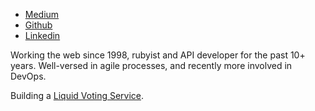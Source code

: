 - [Medium](https://medium.com/@oliver_azevedo_barnes)
- [Github](https://github.com/oliverbarnes)
- [Linkedin](https://www.linkedin.com/in/oliverbarnes/)

Working the web since 1998, rubyist and API developer for the past 10+ years. Well-versed in agile processes, and recently more involved in DevOps.

Building a [Liquid Voting Service](https://medium.com/@oliver_azevedo_barnes/liquid-voting-as-a-service-c6e17b81ac1b).
